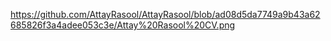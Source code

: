 https://github.com/AttayRasool/AttayRasool/blob/ad08d5da7749a9b43a62685826f3a4adee053c3e/Attay%20Rasool%20CV.png

